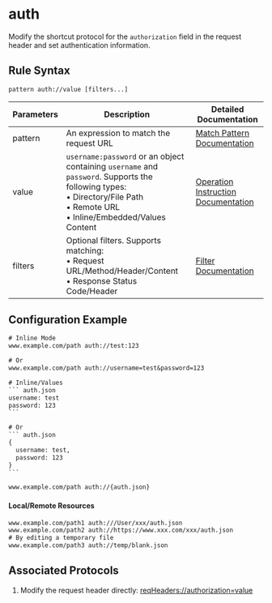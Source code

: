 # auth
Modify the shortcut protocol for the `authorization` field in the request header and set authentication information.

## Rule Syntax
``` txt
pattern auth://value [filters...]
```

| Parameters | Description | Detailed Documentation |
| ------- | ------------------------------------------------------------ | ------------------------- |
| pattern | An expression to match the request URL | [Match Pattern Documentation](./pattern) |
| value | `username:password` or an object containing `username` and `password`. Supports the following types:<br/>• Directory/File Path<br/>• Remote URL<br/>• Inline/Embedded/Values Content | [Operation Instruction Documentation](./operation) |
| filters | Optional filters. Supports matching:<br/>• Request URL/Method/Header/Content<br/>• Response Status Code/Header | [Filter Documentation](./filters) |

## Configuration Example
```` txt
# Inline Mode
www.example.com/path auth://test:123

# Or
www.example.com/path auth://username=test&password=123

# Inline/Values
``` auth.json
username: test
password: 123
```

# Or
``` auth.json
{
  username: test,
  password: 123
}
```

www.example.com/path auth://{auth.json}

````

#### Local/Remote Resources

```` txt
www.example.com/path1 auth:///User/xxx/auth.json
www.example.com/path2 auth://https://www.xxx.com/xxx/auth.json
# By editing a temporary file
www.example.com/path3 auth://temp/blank.json
````
## Associated Protocols
1. Modify the request header directly: [reqHeaders://authorization=value](./reqHeaders)
